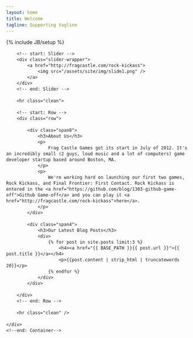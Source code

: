 ```yaml
---
layout: home
title: Welcome
tagline: Supporting tagline
---
```

{% include JB/setup %}

<!--start: Wrapper-->
<div id="wrapper">
    <!--start: Container -->
    <div class="container">

        <!-- start: Slider -->
        <div class="slider-wrapper">
            <a href="http://fragcastle.com/rock-kickass">
                <img src="/assets/site/img/slide1.png" />
            </a>
        </div>
        <!-- end: Slider -->

        <hr class="clean">

        <!-- start: Row -->
        <div class="row">

            <div class="span8">
                <h3>About Us</h3>
                <p>
                    Frag Castle Games got its start in July of 2012. It's an incredibly small (2 guys, loud music and a lot of computers) game developer startup based around Boston, MA.
                </p>
                <p>
                    We're working hard on launching our first two games, Rock Kickass, and Final Frontier: First Contact. Rock Kickass is entered in the <a href="https://github.com/blog/1303-github-game-off">Github Game-off</a> and you can play it <a href="http://fragcastle.com/rock-kickass">here</a>.
                </p>
            </div>

            <div class="span4">
                <h3>Our Latest Blog Posts</h3>
                <div>
                    {% for post in site.posts limit:3 %}
                        <h4><a href="{{ BASE_PATH }}{{ post.url }}">{{ post.title }}</a></h4>
                        <p>{{post.content | strip_html | truncatewords 20}}</p>
                    {% endfor %}
                </div>
            </div>

        </div>
        <!-- end: Row -->

        <hr class="clean" />

    </div>
    <!--end: Container-->

</div>
<!-- end: Wrapper  -->
